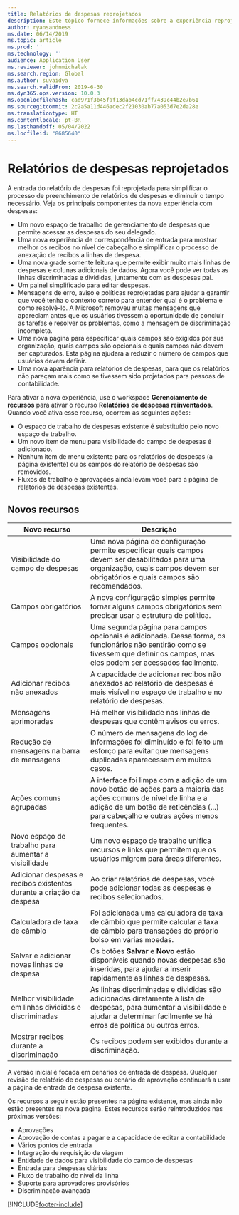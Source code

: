 ```yaml
---
title: Relatórios de despesas reprojetados
description: Este tópico fornece informações sobre a experiência reprojetada e reformulada para a entrada de relatórios de despesas.
author: ryansandness
ms.date: 06/14/2019
ms.topic: article
ms.prod: ''
ms.technology: ''
audience: Application User
ms.reviewer: johnmichalak
ms.search.region: Global
ms.author: suvaidya
ms.search.validFrom: 2019-6-30
ms.dyn365.ops.version: 10.0.3
ms.openlocfilehash: cad971f3b45faf13dab4cd71ff7439c44b2e7b61
ms.sourcegitcommit: 2c2a5a11d446adec2f21030ab77a053d7e2da28e
ms.translationtype: HT
ms.contentlocale: pt-BR
ms.lasthandoff: 05/04/2022
ms.locfileid: "8685640"
---
```

# <a name="redesigned-expense-reports"></a>Relatórios de despesas reprojetados

A entrada do relatório de despesas foi reprojetada para simplificar o processo de preenchimento de relatórios de despesas e diminuir o tempo necessário. Veja os principais componentes da nova experiência com despesas:

- Um novo espaço de trabalho de gerenciamento de despesas que permite acessar as despesas do seu delegado.
- Uma nova experiência de correspondência de entrada para mostrar melhor os recibos no nível de cabeçalho e simplificar o processo de anexação de recibos a linhas de despesa.
- Uma nova grade somente leitura que permite exibir muito mais linhas de despesas e colunas adicionais de dados. Agora você pode ver todas as linhas discriminadas e divididas, juntamente com as despesas pai.
- Um painel simplificado para editar despesas.
- Mensagens de erro, aviso e políticas reprojetadas para ajudar a garantir que você tenha o contexto correto para entender qual é o problema e como resolvê-lo. A Microsoft removeu muitas mensagens que apareciam antes que os usuários tivessem a oportunidade de concluir as tarefas e resolver os problemas, como a mensagem de discriminação incompleta.
- Uma nova página para especificar quais campos são exigidos por sua organização, quais campos são opcionais e quais campos não devem ser capturados. Esta página ajudará a reduzir o número de campos que usuários devem definir.
- Uma nova aparência para relatórios de despesas, para que os relatórios não pareçam mais como se tivessem sido projetados para pessoas de contabilidade.

Para ativar a nova experiência, use o workspace **Gerenciamento de recursos** para ativar o recurso **Relatórios de despesas reinventados**. Quando você ativa esse recurso, ocorrem as seguintes ações:

- O espaço de trabalho de despesas existente é substituído pelo novo espaço de trabalho.
- Um novo item de menu para visibilidade do campo de despesas é adicionado.
- Nenhum item de menu existente para os relatórios de despesas (a página existente) ou os campos do relatório de despesas são removidos.
- Fluxos de trabalho e aprovações ainda levam você para a página de relatórios de despesas existentes.

## <a name="new-features"></a>Novos recursos

| Novo recurso | Descrição |
|---|----|
| Visibilidade do campo de despesas | Uma nova página de configuração permite especificar quais campos devem ser desabilitados para uma organização, quais campos devem ser obrigatórios e quais campos são recomendados. |
| Campos obrigatórios | A nova configuração simples permite tornar alguns campos obrigatórios sem precisar usar a estrutura de política. |
| Campos opcionais | Uma segunda página para campos opcionais é adicionada. Dessa forma, os funcionários não sentirão como se tivessem que definir os campos, mas eles podem ser acessados facilmente. |
| Adicionar recibos não anexados | A capacidade de adicionar recibos não anexados ao relatório de despesas é mais visível no espaço de trabalho e no relatório de despesas. |
| Mensagens aprimoradas | Há melhor visibilidade nas linhas de despesas que contêm avisos ou erros. |
| Redução de mensagens na barra de mensagens| O número de mensagens do log de Informações foi diminuído e foi feito um esforço para evitar que mensagens duplicadas aparecessem em muitos casos. |
| Ações comuns agrupadas | A interface foi limpa com a adição de um novo botão de ações para a maioria das ações comuns de nível de linha e a adição de um botão de reticências (...) para cabeçalho e outras ações menos frequentes. |
| Novo espaço de trabalho para aumentar a visibilidade | Um novo espaço de trabalho unifica recursos e links que permitem que os usuários migrem para áreas diferentes. |
| Adicionar despesas e recibos existentes durante a criação da despesa | Ao criar relatórios de despesas, você pode adicionar todas as despesas e recibos selecionados. |
| Calculadora de taxa de câmbio | Foi adicionada uma calculadora de taxa de câmbio que permite calcular a taxa de câmbio para transações do próprio bolso em várias moedas. |
| Salvar e adicionar novas linhas de despesa | Os botões **Salvar** e **Novo** estão disponíveis quando novas despesas são inseridas, para ajudar a inserir rapidamente as linhas de despesas. |
| Melhor visibilidade em linhas divididas e discriminadas | As linhas discriminadas e divididas são adicionadas diretamente à lista de despesas, para aumentar a visibilidade e ajudar a determinar facilmente se há erros de política ou outros erros. |
| Mostrar recibos durante a discriminação | Os recibos podem ser exibidos durante a discriminação. |

A versão inicial é focada em cenários de entrada de despesa. Qualquer revisão de relatório de despesas ou cenário de aprovação continuará a usar a página de entrada de despesa existente.

Os recursos a seguir estão presentes na página existente, mas ainda não estão presentes na nova página. Estes recursos serão reintroduzidos nas próximas versões:

- Aprovações
- Aprovação de contas a pagar e a capacidade de editar a contabilidade
- Vários pontos de entrada
- Integração de requisição de viagem
- Entidade de dados para visibilidade do campo de despesas
- Entrada para despesas diárias
- Fluxo de trabalho do nível da linha
- Suporte para aprovadores provisórios
- Discriminação avançada


[!INCLUDE[footer-include](../includes/footer-banner.md)]